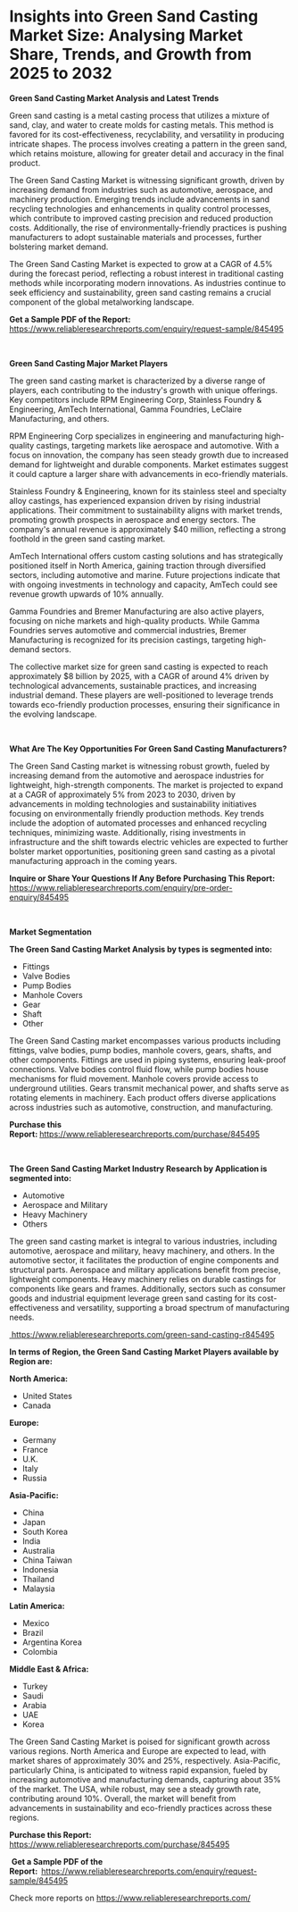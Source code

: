 <p><h1>Insights into Green Sand Casting Market Size: Analysing Market Share, Trends, and Growth from 2025 to 2032</h1></p><p><strong>Green Sand Casting Market Analysis and Latest Trends</strong></p>
<p><p>Green sand casting is a metal casting process that utilizes a mixture of sand, clay, and water to create molds for casting metals. This method is favored for its cost-effectiveness, recyclability, and versatility in producing intricate shapes. The process involves creating a pattern in the green sand, which retains moisture, allowing for greater detail and accuracy in the final product.</p><p>The Green Sand Casting Market is witnessing significant growth, driven by increasing demand from industries such as automotive, aerospace, and machinery production. Emerging trends include advancements in sand recycling technologies and enhancements in quality control processes, which contribute to improved casting precision and reduced production costs. Additionally, the rise of environmentally-friendly practices is pushing manufacturers to adopt sustainable materials and processes, further bolstering market demand.</p><p>The Green Sand Casting Market is expected to grow at a CAGR of 4.5% during the forecast period, reflecting a robust interest in traditional casting methods while incorporating modern innovations. As industries continue to seek efficiency and sustainability, green sand casting remains a crucial component of the global metalworking landscape.</p></p>
<p><strong>Get a Sample PDF of the Report:&nbsp;</strong> <a href="https://www.reliableresearchreports.com/enquiry/request-sample/845495?utm_campaign=3083&utm_medium=2&utm_source=Github&utm_content=ia&utm_term=09042025&utm_id=green-sand-casting">https://www.reliableresearchreports.com/enquiry/request-sample/845495</a></p>
<p>&nbsp;</p>
<p><strong>Green Sand Casting Major Market Players</strong></p>
<p><p>The green sand casting market is characterized by a diverse range of players, each contributing to the industry's growth with unique offerings. Key competitors include RPM Engineering Corp, Stainless Foundry & Engineering, AmTech International, Gamma Foundries, LeClaire Manufacturing, and others.</p><p>RPM Engineering Corp specializes in engineering and manufacturing high-quality castings, targeting markets like aerospace and automotive. With a focus on innovation, the company has seen steady growth due to increased demand for lightweight and durable components. Market estimates suggest it could capture a larger share with advancements in eco-friendly materials.</p><p>Stainless Foundry & Engineering, known for its stainless steel and specialty alloy castings, has experienced expansion driven by rising industrial applications. Their commitment to sustainability aligns with market trends, promoting growth prospects in aerospace and energy sectors. The company's annual revenue is approximately $40 million, reflecting a strong foothold in the green sand casting market.</p><p>AmTech International offers custom casting solutions and has strategically positioned itself in North America, gaining traction through diversified sectors, including automotive and marine. Future projections indicate that with ongoing investments in technology and capacity, AmTech could see revenue growth upwards of 10% annually.</p><p>Gamma Foundries and Bremer Manufacturing are also active players, focusing on niche markets and high-quality products. While Gamma Foundries serves automotive and commercial industries, Bremer Manufacturing is recognized for its precision castings, targeting high-demand sectors.</p><p>The collective market size for green sand casting is expected to reach approximately $8 billion by 2025, with a CAGR of around 4% driven by technological advancements, sustainable practices, and increasing industrial demand. These players are well-positioned to leverage trends towards eco-friendly production processes, ensuring their significance in the evolving landscape.</p></p>
<p>&nbsp;</p>
<p><strong>What Are The Key Opportunities For Green Sand Casting Manufacturers?</strong></p>
<p><p>The Green Sand Casting market is witnessing robust growth, fueled by increasing demand from the automotive and aerospace industries for lightweight, high-strength components. The market is projected to expand at a CAGR of approximately 5% from 2023 to 2030, driven by advancements in molding technologies and sustainability initiatives focusing on environmentally friendly production methods. Key trends include the adoption of automated processes and enhanced recycling techniques, minimizing waste. Additionally, rising investments in infrastructure and the shift towards electric vehicles are expected to further bolster market opportunities, positioning green sand casting as a pivotal manufacturing approach in the coming years.</p></p>
<p><strong>Inquire or Share Your Questions If Any Before Purchasing This Report:</strong> <a href="https://www.reliableresearchreports.com/enquiry/pre-order-enquiry/845495?utm_campaign=3083&utm_medium=2&utm_source=Github&utm_content=ia&utm_term=09042025&utm_id=green-sand-casting">https://www.reliableresearchreports.com/enquiry/pre-order-enquiry/845495</a></p>
<p>&nbsp;</p>
<p><strong>Market Segmentation</strong></p>
<p><strong>The Green Sand Casting Market Analysis by types is segmented into:</strong></p>
<p><ul><li>Fittings</li><li>Valve Bodies</li><li>Pump Bodies</li><li>Manhole Covers</li><li>Gear</li><li>Shaft</li><li>Other</li></ul></p>
<p><p>The Green Sand Casting market encompasses various products including fittings, valve bodies, pump bodies, manhole covers, gears, shafts, and other components. Fittings are used in piping systems, ensuring leak-proof connections. Valve bodies control fluid flow, while pump bodies house mechanisms for fluid movement. Manhole covers provide access to underground utilities. Gears transmit mechanical power, and shafts serve as rotating elements in machinery. Each product offers diverse applications across industries such as automotive, construction, and manufacturing.</p></p>
<p><strong>Purchase this Report:&nbsp;</strong><a href="https://www.reliableresearchreports.com/purchase/845495?utm_campaign=3083&utm_medium=2&utm_source=Github&utm_content=ia&utm_term=09042025&utm_id=green-sand-casting">https://www.reliableresearchreports.com/purchase/845495</a></p>
<p>&nbsp;</p>
<p><strong>The Green Sand Casting Market Industry Research by Application is segmented into:</strong></p>
<p><ul><li>Automotive</li><li>Aerospace and Military</li><li>Heavy Machinery</li><li>Others</li></ul></p>
<p><p>The green sand casting market is integral to various industries, including automotive, aerospace and military, heavy machinery, and others. In the automotive sector, it facilitates the production of engine components and structural parts. Aerospace and military applications benefit from precise, lightweight components. Heavy machinery relies on durable castings for components like gears and frames. Additionally, sectors such as consumer goods and industrial equipment leverage green sand casting for its cost-effectiveness and versatility, supporting a broad spectrum of manufacturing needs.</p></p>
<p><a href="https://www.reliableresearchreports.com/green-sand-casting-r845495?utm_campaign=3083&utm_medium=2&utm_source=Github&utm_content=ia&utm_term=09042025&utm_id=green-sand-casting">&nbsp;https://www.reliableresearchreports.com/green-sand-casting-r845495</a></p>
<p><strong>In terms of Region, the Green Sand Casting Market Players available by Region are:</strong></p>
<p>
    <p> <strong> North America: </strong>
        <ul>
            <li>United States</li>
            <li>Canada</li>
        </ul>
        </p> 
    <p> <strong> Europe: </strong>
        <ul>
            <li>Germany</li>
            <li>France</li>
            <li>U.K.</li>
            <li>Italy</li>
            <li>Russia</li>
        </ul>
        </p> 
    <p> <strong> Asia-Pacific: </strong>
        <ul>
            <li>China</li>
            <li>Japan</li>
            <li>South Korea</li>
            <li>India</li>
            <li>Australia</li>
            <li>China Taiwan</li>
            <li>Indonesia</li>
            <li>Thailand</li>
            <li>Malaysia</li>
        </ul>
        </p> 
    <p> <strong> Latin America: </strong>
        <ul>
            <li>Mexico</li>
            <li>Brazil</li>
            <li>Argentina Korea</li>
            <li>Colombia</li>
        </ul>
        </p> 
    <p> <strong> Middle East & Africa: </strong>
        <ul>
            <li>Turkey</li>
            <li>Saudi</li>
            <li>Arabia</li>
            <li>UAE</li>
            <li>Korea</li>
        </ul>
    </p>
    </p>
<p><p>The Green Sand Casting Market is poised for significant growth across various regions. North America and Europe are expected to lead, with market shares of approximately 30% and 25%, respectively. Asia-Pacific, particularly China, is anticipated to witness rapid expansion, fueled by increasing automotive and manufacturing demands, capturing about 35% of the market. The USA, while robust, may see a steady growth rate, contributing around 10%. Overall, the market will benefit from advancements in sustainability and eco-friendly practices across these regions.</p></p>
<p><strong>Purchase this Report: </strong><a href="https://www.reliableresearchreports.com/purchase/845495?utm_campaign=3083&utm_medium=2&utm_source=Github&utm_content=ia&utm_term=09042025&utm_id=green-sand-casting">https://www.reliableresearchreports.com/purchase/845495</a></p>
<p>&nbsp;<strong>Get a Sample PDF of the Report:&nbsp;&nbsp;</strong><a href="https://www.reliableresearchreports.com/enquiry/request-sample/845495?utm_campaign=3083&utm_medium=2&utm_source=Github&utm_content=ia&utm_term=09042025&utm_id=green-sand-casting">https://www.reliableresearchreports.com/enquiry/request-sample/845495</a></p>
<p><strong></strong></p>
<p>Check more reports on <a href="https://www.reliableresearchreports.com/?utm_campaign=3083&utm_medium=2&utm_source=Github&utm_content=ia&utm_term=09042025&utm_id=green-sand-casting">https://www.reliableresearchreports.com/</a></p>